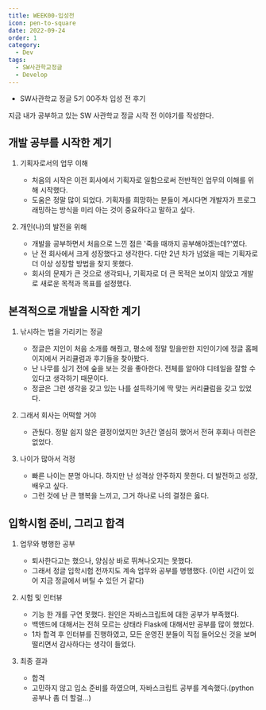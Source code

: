 ```yaml
---
title: WEEK00-입성전
icon: pen-to-square
date: 2022-09-24
order: 1
category:
  - Dev
tags:
  - SW사관학교정글
  - Develop
---
```


- SW사관학교 정글 5기 00주차 입성 전 후기
<!-- more -->

지금 내가 공부하고 있는 SW 사관학교 정글 시작 전 이야기를 작성한다.

## 개발 공부를 시작한 계기

1. 기획자로서의 업무 이해
    - 처음의 시작은 이전 회사에서 기획자로 일함으로써 전반적인 업무의 이해를 위해 시작했다.
    - 도움은 정말 많이 되었다. 기획자를 희망하는 분들이 계시다면 개발자가 프로그래밍하는 방식을 미리 아는 것이 중요하다고 말하고 싶다.

2. 개인(나)의 발전을 위해
    - 개발을 공부하면서 처음으로 느낀 점은 '죽을 때까지 공부해야겠는데?'였다.
    - 난 전 회사에서 크게 성장했다고 생각한다. 다만 2년 차가 넘었을 때는 기획자로 더 이상 성장할 방법을 찾지 못했다.
    - 회사의 문제가 큰 것으로 생각되나, 기획자로 더 큰 목적은 보이지 않았고 개발로 새로운 목적과 목표를 설정했다.

## 본격적으로 개발을 시작한 계기

1. 낚시하는 법을 가리키는 정글
    - 정글은 지인이 처음 소개를 해줬고, 평소에 정말 믿을만한 지인이기에 정글 홈페이지에서 커리큘럼과 후기들을 찾아봤다.
    - 난 나무를 심기 전에 숲을 보는 것을 좋아한다. 전체를 알아야 디테일을 잘할 수 있다고 생각하기 때문이다.
    - 정글은 그런 생각을 갖고 있는 나를 설득하기에 딱 맞는 커리큘럼을 갖고 있었다.

2. 그래서 회사는 어떡할 거야

    - 관뒀다. 정말 쉽지 않은 결정이었지만 3년간 열심히 했어서 전혀 후회나 미련은 없었다.

3. 나이가 많아서 걱정

    - 빠른 나이는 분명 아니다. 하지만 난 성격상 안주하지 못한다. 더 발전하고 성장, 배우고 싶다.
    - 그런 것에 난 큰 행복을 느끼고, 그거 하나로 나의 결정은 옳다.

## 입학시험 준비, 그리고 합격

1. 업무와 병행한 공부

    - 퇴사한다고는 했으나, 양심상 바로 뛰쳐나오지는 못했다.
    - 그래서 정글 입학시험 전까지도 계속 업무와 공부를 병행했다. (이런 시간이 있어 지금 정글에서 버틸 수 있던 거 같다)

2. 시험 및 인터뷰

    - 기능 한 개를 구연 못했다. 원인은 자바스크립트에 대한 공부가 부족했다.
    - 백앤드에 대해서는 전혀 모르는 상태라 Flask에 대해서만 공부를 많이 했었다.
    - 1차 합격 후 인터뷰를 진행하였고, 모든 운영진 분들이 직접 들어오신 것을 보며 떨리면서 감사하다는 생각이 들었다.

3. 최종 결과

    - 합격
    - 고민하지 않고 입소 준비를 하였으며, 자바스크립트 공부를 계속했다.(python 공부나 좀 더 할걸...)